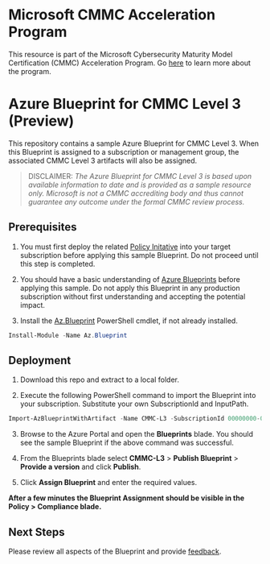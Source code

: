 # Microsoft CMMC Acceleration Program
This resource is part of the Microsoft Cybersecurity Maturity Model Certification (CMMC) Acceleration Program. Go [here](https://aka.ms/CMMCResponse) to learn more about the program.

# Azure Blueprint for CMMC Level 3 (Preview)
This repository contains a sample Azure Blueprint for CMMC Level 3.  When this Blueprint is assigned to a subscription or management group, the associated CMMC Level 3 artifacts will also be assigned.

>DISCLAIMER: _The Azure Blueprint for CMMC Level 3 is based upon available information to date and is provided as a sample resource only. Microsoft is not a CMMC accrediting body and thus cannot guarantee any outcome under the formal CMMC review process._

## Prerequisites
1. You must first deploy the related [Policy Initative](https://github.com/adamdimopoulos/PolicyInitiatives) into your target subscription before applying this sample Blueprint. Do not proceed until this step is completed.

2. You should have a basic understanding of [Azure Blueprints](https://azure.microsoft.com/en-us/services/blueprints/) before applying this sample. Do not apply this Blueprint in any production subscription without first understanding and accepting the potential impact.

3. Install the [Az.Blueprint](https://powershellgallery.com/packages/Az.Blueprint/) PowerShell cmdlet, if not already installed.
  ```powershell 
  Install-Module -Name Az.Blueprint
  ```

## Deployment
1. Download this repo and extract to a local folder.

2. Execute the following PowerShell command to import the Blueprint into your subscription. Substitute your own SubscriptionId and InputPath.
  ```powershell
  Import-AzBlueprintWithArtifact -Name CMMC-L3 -SubscriptionId 00000000-0000-0000-0000-000000000000 -InputPath  C:\Blueprints\SampleBlueprint
  ```
3. Browse to the Azure Portal and open the **Blueprints** blade. You should see the sample Blueprint if the above command was successful.

4. From the Blueprints blade select **CMMC-L3** > **Publish Blueprint** > **Provide a version** and click **Publish**.  

5. Click **Assign Blueprint** and enter the required values.

**After a few minutes the Blueprint Assignment should be visible in the Policy > Compliance blade.**

## Next Steps
Please review all aspects of the Blueprint and provide [feedback](https://aka.ms/feedbackazureblueprintcmmc).
